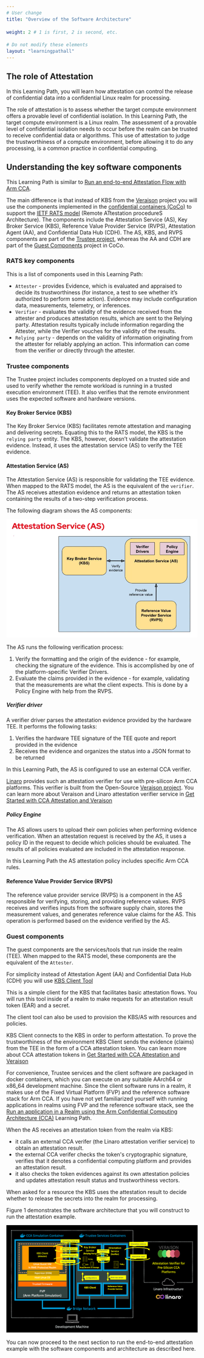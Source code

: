 ```yaml
---
# User change
title: "Overview of the Software Architecture"

weight: 2 # 1 is first, 2 is second, etc.

# Do not modify these elements
layout: "learningpathall"
---
```


## The role of Attestation
In this Learning Path, you will learn how attestation can control the release
of confidential data into a confidential Linux realm for processing.

The role of attestation is to assess whether the target compute environment
offers a provable level of confidential isolation. In this Learning Path,
the target compute environment is a Linux realm. The assessment of a provable
level of confidential isolation needs to occur before the realm can be trusted
to receive confidential data or algorithms. This use of attestation to judge
the trustworthiness of a compute environment, before allowing it to do any
processing, is a common practice in confidential computing.

## Understanding the key software components

This Learning Path is similar to
[Run an end-to-end Attestation Flow with Arm CCA](/learning-paths/servers-and-cloud-computing/cca-essentials/).

The main difference is that instead of KBS from the [Veraison](https://github.com/veraison) project you will use
the components implemented in the [confidential containers (CoCo)](https://github.com/confidential-containers)
to support the [IETF RATS model](https://datatracker.ietf.org/doc/rfc9334/)
(Remote ATtestation procedureS Architecture). The components include the Attestation Service (AS),
Key Broker Service (KBS), Reference Value Provider Service (RVPS), Attestation Agent (AA), and Confidential Data Hub (CDH).
The AS, KBS, and RVPS components are part of the [Trustee project](https://github.com/confidential-containers/trustee),
whereas the AA and CDH are part of the [Guest Components](https://github.com/confidential-containers/guest-components) project in CoCo.

### RATS key components

This is a list of components used in this Learning Path:

- `Attester` - provides Evidence, which is evaluated and appraised to decide its
   trustworthiness (for instance, a test to see whether it’s authorized to perform some action).
   Evidence may include configuration data, measurements, telemetry, or inferences.
- `Verifier` - evaluates the validity of the evidence received from the attester
   and produces attestation results, which are sent to the Relying party.
   Attestation results typically include information regarding the Attester,
   while the Verifier vouches for the validity of the results.
- `Relying party` - depends on the validity of information originating from
   the attester for reliably applying an action. This information can come
   from the verifier or directly through the attester.

### Trustee components

The Trustee project includes components deployed on a trusted side and used to verify
whether the remote workload is running in a trusted execution environment (TEE).
It also verifies that the remote environment uses the expected software and hardware versions.

#### Key Broker Service (KBS)

The Key Broker Service (KBS) facilitates remote attestation and managing
and delivering secrets. Equating this to the RATS model, the KBS is the
`relying party` entity. The KBS, however, doesn’t validate the attestation evidence.
Instead, it uses the attestation service (AS) to verify the TEE evidence.

#### Attestation Service (AS)

The Attestation Service (AS) is responsible for validating the TEE evidence.
When mapped to the RATS model, the AS is the equivalent of the `verifier`.
The AS receives attestation evidence and returns an attestation token
containing the results of a two-step verification process.

The following diagram shows the AS components:

![attestation-services](attestation-services.png "Attestation Service components")

The AS runs the following verification process:

1. Verify the formatting and the origin of the evidence - for example, checking the signature of the evidence.
   This is accomplished by one of the platform-specific Verifier Drivers.
2. Evaluate the claims provided in the evidence - for example, validating that the measurements are what the
   client expects. This is done by a Policy Engine with help from the RVPS.

##### Verifier driver

A verifier driver parses the attestation evidence provided by the hardware TEE. It performs the following tasks:

1. Verifies the hardware TEE signature of the TEE quote and report provided in the evidence
2. Receives the evidence and organizes the status into a JSON format to be returned

In this Learning Path, the AS is configured to use an external CCA verifier.

[Linaro](https://www.linaro.org) provides such an attestation verifier for use with pre-silicon Arm CCA platforms.
This verifier is built from the Open-Source [Veraison project](https://github.com/veraison).
You can learn more about Veraison and Linaro attestation verifier service in
[Get Started with CCA Attestation and Veraison](https://learn.arm.com/learning-paths/servers-and-cloud-computing/cca-veraison/)

##### Policy Engine

The AS allows users to upload their own policies when performing evidence verification.
When an attestation request is received by the AS, it uses a policy ID in the request
to decide which policies should be evaluated.
The results of all policies evaluated are included in the attestation response.

In this Learning Path the AS attestation policy includes specific Arm CCA rules.

#### Reference Value Provider Service (RVPS)

The reference value provider service (RVPS) is a component in the AS responsible for verifying,
storing, and providing reference values. RVPS receives and verifies inputs from the software
supply chain, stores the measurement values, and generates reference value claims for the AS.
This operation is performed based on the evidence verified by the AS.


### Guest components

The guest components are the services/tools that run inside the realm (TEE).
When mapped to the RATS model, these components are the equivalent of the `Attester`.

For simplicity instead of Attestation Agent (AA) and Confidential Data Hub (CDH)
you will use [KBS Client Tool](https://github.com/confidential-containers/trustee/tree/main/tools/kbs-client)

This is a simple client for the KBS that facilitates basic attestation flows.
You will run this tool inside of a realm to make requests for an attestation result token (EAR) and a secret.

The client tool can also be used to provision the KBS/AS with resources and policies.

KBS Client connects to the KBS in order to perform attestation. To prove the trustworthiness of the environment
KBS Client sends the evidence (claims) from the TEE in the form of a CCA attestation token.
You can learn more about CCA attestation tokens in
[Get Started with CCA Attestation and Veraison](https://learn.arm.com/learning-paths/servers-and-cloud-computing/cca-veraison/)

For convenience, Trustee services and the client software are packaged in
docker containers, which you can execute on any suitable AArch64 or x86_64
development machine. Since the client software runs in a realm, it makes use
of the Fixed Virtual Platform (FVP) and the reference software stack for Arm CCA.
If you have not yet familiarized yourself with running applications in realms using
FVP and the reference software stack, see the
[Run an application in a Realm using the Arm Confidential Computing Architecture (CCA)](/learning-paths/servers-and-cloud-computing/cca-container)
Learning Path.

When the AS receives an attestation token from the realm via KBS:
- it calls an external CCA verifer (the Linaro attestation verifier service) to obtain an attestation result.
- the external CCA verifer checks the token's cryptographic signature,
  verifies that it denotes a confidential computing platform and provides an attestation result.
- it also checks the token evidences against its own attestation policies and updates attestation result status and trustworthiness vectors.

When asked for a resource the KBS uses the attestation result to decide whether to release the secrets into the realm for processing.

Figure 1 demonstrates the software architecture that you will construct to run the attestation example.

![cca-trustee](trustee.png "Figure 1: Software architecture for running attestation.")

You can now proceed to the next section to run the end-to-end attestation example with the software components and architecture as described here.
